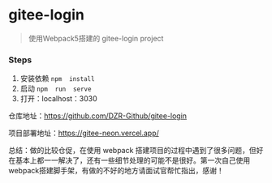 # gitee-login

> 使用Webpack5搭建的 gitee-login project



### Steps

1. 安装依赖  `npm  install`
2. 启动  `npm  run  serve`
3. 打开：localhost：3030



仓库地址：https://github.com/DZR-Github/gitee-login

项目部署地址：https://gitee-neon.vercel.app/



总结：做的比较仓促，在使用 webpack 搭建项目的过程中遇到了很多问题，但好在基本上都一一解决了，还有一些细节处理的可能不是很好。第一次自己使用webpack搭建脚手架，有做的不好的地方请面试官帮忙指出，感谢！